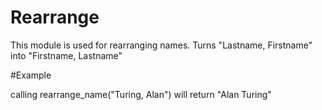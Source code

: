 Rearrange
=========

This module is used for rearranging names.
Turns "Lastname, Firstname" into "Firstname, Lastname"

#Example

calling rearrange_name("Turing, Alan") will return "Alan Turing"